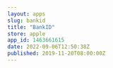 ```yaml
---
layout: apps
slug: bankid
title: "BankID"
store: apple
app_id: 1463661615
date: 2022-09-06T12:50:38Z
published: 2019-11-20T08:00:00Z
---
```


